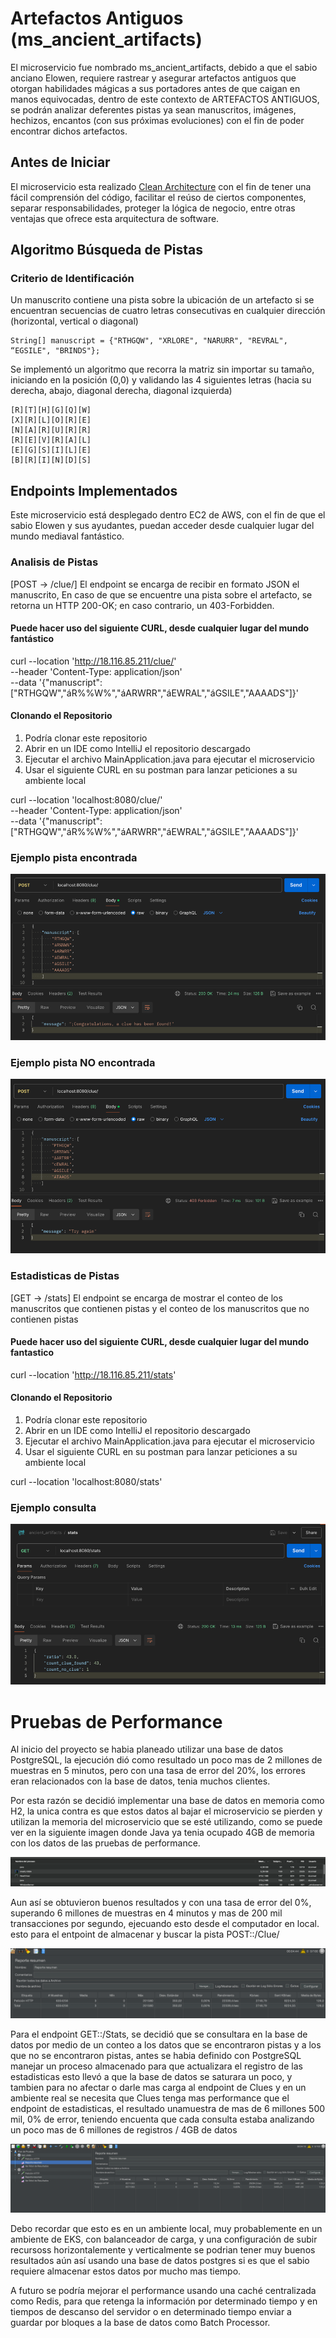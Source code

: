 # Artefactos Antiguos (ms_ancient_artifacts)

El microservicio fue nombrado ms_ancient_artifacts, debido a que el sabio anciano Elowen, requiere rastrear y
asegurar artefactos antiguos que otorgan habilidades mágicas a sus portadores antes de que caigan en manos equivocadas,
dentro de este contexto de ARTEFACTOS ANTIGUOS, se podrán analizar deferentes pistas ya sean manuscritos, imágenes,
hechizos, encantos (con sus próximas evoluciones) con el fin de poder encontrar dichos artefactos.

## Antes de Iniciar

El microservicio esta realizado [Clean Architecture](https://medium.com/bancolombia-tech/clean-architecture-aislando-los-detalles-4f9530f35d7a) con el fin de tener una fácil comprensión del código,
facilitar el reúso de ciertos componentes, separar responsabilidades, proteger la lógica de negocio,  entre otras
ventajas que ofrece esta arquitectura de software.


## Algoritmo Búsqueda de Pistas

### Criterio de Identificación
Un manuscrito contiene una pista sobre la ubicación de un artefacto si se encuentran secuencias de cuatro
letras consecutivas en cualquier dirección (horizontal, vertical o diagonal)

```````
String[] manuscript = {"RTHGQW", "XRLORE", "NARURR", "REVRAL", “EGSILE", "BRINDS"};
```````

Se implementó un algoritmo que recorra la matriz sin importar su tamaño, iniciando en la posición (0,0) 
y validando las 4 siguientes letras (hacia su derecha, abajo, diagonal derecha, diagonal izquierda)

```````
[R][T][H][G][Q][W]
[X][R][L][O][R][E]
[N][A][R][U][R][R]
[R][E][V][R][A][L]
[E][G][S][I][L][E]
[B][R][I][N][D][S]
```````

## Endpoints Implementados

Este microservicio está desplegado dentro EC2 de AWS, con el fin de que el sabio Elowen y sus ayudantes, puedan 
acceder desde cualquier lugar del mundo mediaval fantástico.

### Analisis de Pistas 
[POST → /clue/] El endpoint se encarga de recibir en formato JSON el manuscrito, En caso de que se encuentre una pista 
sobre el artefacto, se retorna un HTTP 200-OK; en caso contrario, un 403-Forbidden.

#### Puede hacer uso del siguiente CURL, desde cualquier lugar del mundo fantástico
curl --location 'http://18.116.85.211/clue/' \
--header 'Content-Type: application/json' \
--data '{"manuscript": ["RTHGQW","áR%%W%","áARWRR","áEWRAL","áGSILE","AAAADS"]}'

#### Clonando el Repositorio
1. Podría clonar este repositorio
2. Abrir en un IDE como IntelliJ el repositorio descargado
3. Ejecutar el archivo MainApplication.java para ejecutar el microservicio
4. Usar el siguiente CURL en su postman para lanzar peticiones a su ambiente local

curl --location 'localhost:8080/clue/' \
--header 'Content-Type: application/json' \
--data '{"manuscript": ["RTHGQW","áR%%W%","áARWRR","áEWRAL","áGSILE","AAAADS"]}'

### Ejemplo pista encontrada

![img.png](img.png)

### Ejemplo pista NO encontrada
![img_1.png](img_1.png)


### Estadisticas de Pistas
[GET → /stats] El endpoint se encarga de mostrar el conteo de los manuscritos que contienen pistas y el conteo de 
los manuscritos que no contienen pistas


#### Puede hacer uso del siguiente CURL, desde cualquier lugar del mundo fantastico
curl --location 'http://18.116.85.211/stats'

#### Clonando el Repositorio
1. Podría clonar este repositorio
2. Abrir en un IDE como IntelliJ el repositorio descargado
3. Ejecutar el archivo MainApplication.java para ejecutar el microservicio
4. Usar el siguiente  CURL en su postman para lanzar peticiones a su ambiente local
   
curl --location 'localhost:8080/stats'


### Ejemplo consulta
![img_2.png](img_2.png)

# Pruebas de Performance

Al inicio del proyecto se habia planeado utilizar una base de datos PostgreSQL, la ejecución dió
como resultado un poco mas de 2 millones de muestras en 5 minutos, pero con una tasa de error del 20%, los errores 
eran relacionados con la base de datos, tenia muchos clientes.

Por esta razón se decidió implementar una base de datos en memoria como H2, la unica contra es que estos datos
al bajar el microservicio se pierden y utilizan la memoria del microservicio que se esté utilizando, como se puede ver en la siguiente imagen donde Java ya tenia ocupado 4GB de memoria con los datos de las pruebas de performance.

![img_3.png](img_3.png)

Aun así se obtuvieron buenos resultados y con una tasa de error del 0%, superando 6 millones de muestras en 4 minutos y
mas de 200 mil transacciones por segundo, ejecuando esto desde el computador en local. esto para el entpoint de almacenar y buscar la pista POST::/Clue/

![img_5.png](img_5.png)

Para el endpoint GET::/Stats, se decidió que se consultara en la base de datos por medio de un conteo a los datos que se encontraron pistas
y a los que no se encontraron pistas, antes se habia definido con PostgreSQL manejar un proceso almacenado para que actualizara el registro de las estadisticas
esto llevó a que la base de datos se saturara un poco, y tambien para no afectar o darle mas carga al endpoint de Clues y en un ambiente real se necesita que Clues tenga mas performance que el endpoint de estadisticas,
el resultado unamuestra de mas de 6 millones 500 mil, 0% de error, teniendo encuenta que cada consulta estaba analizando un poco mas de 6 millones de registros / 4GB de datos

![img_4.png](img_4.png)

Debo recordar que esto es en un ambiente local, muy probablemente en un ambiente de EKS, con balanceador de carga, y una configuración de subir recursoss horizontalemente y verticalmente se podrian tener muy buenos resultados 
aún así usando una base de datos postgres si es que el sabio requiere almacenar estos datos por mucho mas tiempo.

A futuro se podría mejorar el performance usando una caché centralizada como Redis, para que retenga la información por determinado tiempo y en tiempos de descanso del servidor o en determinado tiempo enviar a guardar por bloques a la base de datos como Batch Processor.



